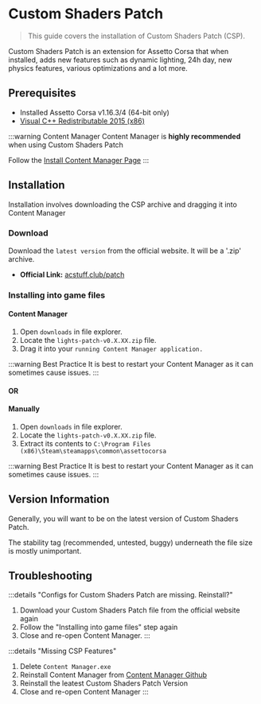 # Custom Shaders Patch

> This guide covers the installation of Custom Shaders Patch (CSP).

Custom Shaders Patch is an extension for Assetto Corsa that when installed, adds new features such as dynamic lighting, 24h day, new physics features, various optimizations and a lot more.

## Prerequisites

- Installed Assetto Corsa v1.16.3/4 (64-bit only)
- [Visual C++ Redistributable 2015 (x86)](https://www.microsoft.com/en-us/download/details.aspx?id=48145)

:::warning Content Manager
Content Manager is **highly recommended** when using Custom Shaders Patch

Follow the [Install Content Manager Page](installing-cm.md)
:::

## Installation

Installation involves downloading the CSP archive and dragging it into Content Manager

### Download

Download the `latest version` from the official website. It will be a '.zip' archive.

- **Official Link:** [acstuff.club/patch](https://acstuff.club/patch/)

### Installing into game files

#### Content Manager

1. Open `downloads` in file explorer.
2. Locate the `lights-patch-v0.X.XX.zip` file.
3. Drag it into your `running Content Manager application.`

:::warning Best Practice
It is best to restart your Content Manager as it can sometimes cause issues.
:::

#### OR

#### Manually

1. Open `downloads` in file explorer.
2. Locate the `lights-patch-v0.X.XX.zip` file.
3. Extract its contents to `C:\Program Files (x86)\Steam\steamapps\common\assettocorsa`

:::warning Best Practice
It is best to restart your Content Manager as it can sometimes cause issues.
:::

## Version Information

Generally, you will want to be on the latest version of Custom Shaders Patch.

The stability tag (recommended, untested, buggy) underneath the file size is mostly unimportant.

## Troubleshooting

:::details "Configs for Custom Shaders Patch are missing. Reinstall?"
1. Download your Custom Shaders Patch file from the official website again
2. Follow the "Installing into game files" step again
3. Close and re-open Content Manager.
:::

:::details "Missing CSP Features"
1. Delete `Content Manager.exe`
2. Reinstall Content Manager from [Content Manager Github](https://github.com/gro-ove/actools/releases/download/v0.8.2686.39678/Content.Manager.zip)
3. Reinstall the leatest Custom Shaders Patch Version
4. Close and re-open Content Manager
:::
